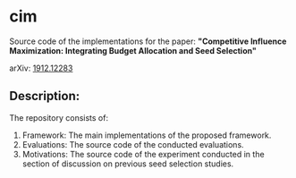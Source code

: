 # cim
Source code of the implementations for the paper:
**"Competitive Influence Maximization: Integrating Budget Allocation and Seed Selection"**

arXiv: [1912.12283](http://arxiv.org/abs/1912.12283)

## Description:
The repository consists of:
1. Framework: The main implementations of the proposed framework.
2. Evaluations: The source code of the conducted evaluations.
3. Motivations: The source code of the experiment conducted in the section of discussion on previous seed selection studies.
